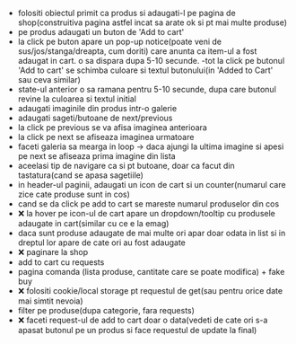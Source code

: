 - folositi obiectul primit ca produs si adaugati-l pe pagina de shop(construitiva pagina astfel incat sa arate ok si pt mai multe produse)
- pe produs adaugati un buton de 'Add to cart'
- la click pe buton apare un pop-up notice(poate veni de sus/jos/stanga/dreapta, cum doriti) care anunta ca item-ul a fost adaugat in cart. o sa dispara dupa 5-10 secunde. -tot la click pe butonul 'Add to cart' se schimba culoare si textul butonului(in 'Added to Cart' sau ceva similar)
- state-ul anterior o sa ramana pentru 5-10 secunde, dupa care butonul revine la culoarea si textul initial
- adaugati imaginile din produs intr-o galerie
- adaugati sageti/butoane de next/previous
- la click pe previous se va afisa imaginea anterioara
- la click pe next se afiseaza imaginea urmatoare
- faceti galeria sa mearga in loop -> daca ajungi la ultima imagine si apesi pe next se afiseaza prima imagine din lista
- aceelasi tip de navigare ca si pt butoane, doar ca facut din tastatura(cand se apasa sagetiile)
- in header-ul paginii, adaugati un icon de cart si un counter(numarul care zice cate produse sunt in cos)
- cand se da click pe add to cart se mareste numarul produselor din cos
- ❌ la hover pe icon-ul de cart apare un dropdown/tooltip cu produsele adaugate in cart(similar cu ce e la emag)
- daca sunt produse adaugate de mai multe ori apar doar odata in list si in dreptul lor apare de cate ori au fost adaugate
- ❌ paginare la shop
- add to cart cu requests
- pagina comanda (lista produse, cantitate care se poate modifica) + fake buy
- ❌ folositi cookie/local storage pt requestul de get(sau pentru orice date mai simtit nevoia)
- filter pe produse(dupa categorie, fara requests)
- ❌ faceti request-ul de add to cart doar o data(vedeti de cate ori s-a apasat butonul pe un produs si face requestul de update la final)